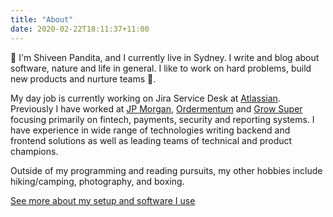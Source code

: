```yaml
---
title: "About"
date: 2020-02-22T18:11:37+11:00
---
```


👋 I'm Shiveen Pandita, and I currently live in Sydney. I write and blog about software, nature and life in general. I like to work on hard problems, build new products and nurture teams 🌱.

My day job is currently working on Jira Service Desk at [Atlassian](https://www.atlassian.com). Previously I have worked at [JP Morgan](https://www.jpmorgan.com), [Ordermentum](https://www.ordermentum.com) and [Grow Super](https://www.growsuper.com) focusing primarily on fintech, payments, security and reporting systems. I have experience in wide range of technologies writing backend and frontend solutions as well as leading teams of technical and product champions. 

Outside of my programming and reading pursuits, my other hobbies include hiking/camping, photography, and boxing.

[See more about my setup and software I use](/uses)
